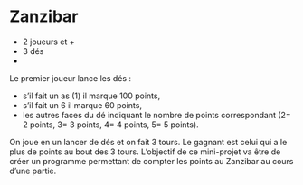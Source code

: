 # Zanzibar

* 2 joueurs et +  
* 3 dés
* 
Le premier joueur lance les dés :  
* s’il fait un as (1) il marque 100 points,  
* s’il fait un 6 il marque 60 points,  
* les autres faces du dé indiquant le nombre de points correspondant (2= 2 points, 3= 3 points, 4= 4
points, 5= 5 points).

On joue en un lancer de dés et on fait 3 tours. 
Le gagnant est celui qui a le plus de points au bout des 3 tours. 
L’objectif de ce mini-projet va être de créer un programme permettant de compter les points au Zanzibar au cours d’une partie.
